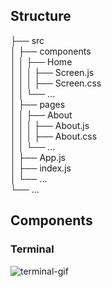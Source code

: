 ## Structure

├── src <br>
│   ├── components <br>
│   │   ├── Home <br>
│   │   │   ├── Screen.js <br>
│   │   │   ├── Screen.css <br>
│   │   └── ... <br>
│   ├── pages <br>
│   │   ├── About <br>
│   │   │   ├── About.js <br>
│   │   │   ├── About.css <br>
│   │   └── ... <br>
│   ├── App.js <br>
│   ├── index.js <br>
│   └── ... <br>
└── ... <br>

## Components
### Terminal
![terminal-gif](https://github.com/shenderson62/shenderson-website/assets/91431295/739951ee-53a3-4ab9-9b2d-fb62c2619ad0)
